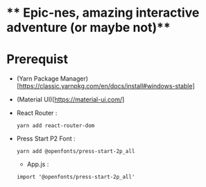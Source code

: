 # ** Epic-nes, amazing interactive adventure (or maybe not)**

# Prerequist

* (Yarn Package Manager)[https://classic.yarnpkg.com/en/docs/install#windows-stable]
* (Material UI)[https://material-ui.com/]
* React Router :
    ```
    yarn add react-router-dom
    ```

* Press Start P2 Font :
    ```
    yarn add @openfonts/press-start-2p_all
    ```
    * App.js :
     ```
    import '@openfonts/press-start-2p_all'
    ```